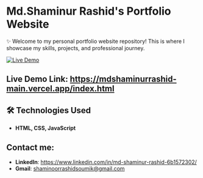 # Md.Shaminur Rashid's Portfolio Website
✨ Welcome to my personal portfolio website repository! This is where I showcase my skills, projects, and professional journey.

[![Live Demo](https://img.shields.io/badge/demo-live-brightgreen)](https://mdshaminurrashid-main.vercel.app/index.html)

## Live Demo Link: https://mdshaminurrashid-main.vercel.app/index.html

## 🛠 Technologies Used
-  **HTML, CSS, JavaScript**

## Contact me:
- **LinkedIn**: https://www.linkedin.com/in/md-shaminur-rashid-6b1572302/
- **Gmail**: shaminoorrashidsoumik@gmail.com
